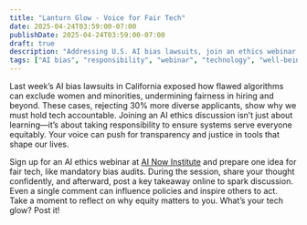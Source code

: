 ```yaml
---
title: "Lanturn Glow - Voice for Fair Tech"
date: 2025-04-24T03:59:00-07:00
publishDate: 2025-04-24T03:59:00-07:00
draft: true
description: "Addressing U.S. AI bias lawsuits, join an ethics webinar to advocate for fair tech. Share your ideas to shape a just future."
tags: ["AI bias", "responsibility", "webinar", "technology", "well-being"]
---
```


<!-- Glow: 1 action, 1 skill -->
<!-- Skill: Responsibility -->

Last week’s AI bias lawsuits in California exposed how flawed algorithms can exclude women and minorities, undermining fairness in hiring and beyond. These cases, rejecting 30% more diverse applicants, show why we must hold tech accountable. Joining an AI ethics discussion isn’t just about learning—it’s about taking responsibility to ensure systems serve everyone equitably. Your voice can push for transparency and justice in tools that shape our lives.

Sign up for an AI ethics webinar at [AI Now Institute](https://ainowinstitute.org) and prepare one idea for fair tech, like mandatory bias audits. During the session, share your thought confidently, and afterward, post a key takeaway online to spark discussion. Even a single comment can influence policies and inspire others to act. Take a moment to reflect on why equity matters to you. What’s your tech glow? Post it!
